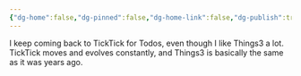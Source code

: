 ```yaml
---
{"dg-home":false,"dg-pinned":false,"dg-home-link":false,"dg-publish":true,"tags":["dgblip"],"disabled rules":["yaml-title","yaml-title-alias","file-name-heading"],"title":"philipp on mastodon @ 2023-02-07","created-date":"2023-02-07T12:11:54","id":109823388218066960,"updated-date":"2025-05-02T08:50:43","dg-path":"blips/109823388218066965.md","permalink":"/blips/109823388218066965/","dgPassFrontmatter":true}
---
```



I keep coming back to TickTick for Todos, even though I like Things3 a lot. TickTick moves and evolves constantly, and Things3 is basically the same as it was years ago.



